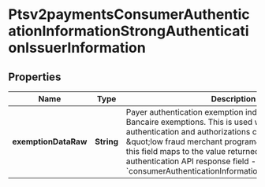 
# Ptsv2paymentsConsumerAuthenticationInformationStrongAuthenticationIssuerInformation

## Properties
Name | Type | Description | Notes
------------ | ------------- | ------------- | -------------
**exemptionDataRaw** | **String** | Payer authentication exemption indicator for Carte Bancaire exemptions.  This is used with unbundled authentication and authorizations calls, for example: \&quot;low fraud merchant program\&quot;. The value for this field maps to the value returned in the payer authentication API response field - &#x60;consumerAuthenticationInformation.exemptionDataRaw&#x60;.  |  [optional]



